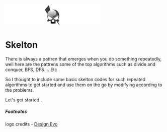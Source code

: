 ![](Assets/logo.png)

# Skelton 

There is always a pattren that emerges when you do something repeatedly, well here are the pattrens some of the top algorithms such as divide and conquer,
BFS, DFS.... Etc

So I thought to include some basic skelton codes for such repeated algorithms to get started and use them on the go by modifying according to the problems.

Let's get started..


##### Footnotes
logo credits - [Design Evo](https://www.designevo.com/)
